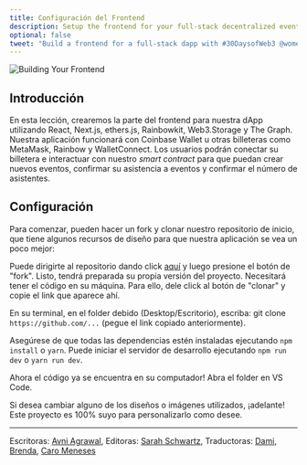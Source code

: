 ```yaml
---
title: Configuración del Frontend
description: Setup the frontend for your full-stack decentralized event platform.
optional: false
tweet: "Build a frontend for a full-stack dapp with #30DaysofWeb3 @womenbuildweb3 🖼"
---
```


![Building Your Frontend](https://user-images.githubusercontent.com/15064710/180662656-aa2264ea-961c-4bac-9c9c-8955a4296d36.png)

## Introducción

En esta lección, crearemos la parte del frontend para nuestra dApp utilizando React, Next.js, ethers.js, Rainbowkit, Web3.Storage y The Graph. Nuestra aplicación funcionará con Coinbase Wallet u otras billeteras como MetaMask, Rainbow y WalletConnect. Los usuarios podrán conectar su billetera e interactuar con nuestro _smart contract_ para que puedan crear nuevos eventos, confirmar su asistencia a eventos y confirmar el número de asistentes.

## Configuración

Para comenzar, pueden hacer un fork y clonar nuestro repositorio de inicio, que tiene algunos recursos de diseño para que nuestra aplicación se vea un poco mejor:

Puede dirigirte al repositorio dando click [aquí](https://github.com/womenbuildweb3/web3RSVP-frontend-starter) y luego presione el botón de "fork". Listo, tendrá preparada su propia versión del proyecto. Necesitará tener el código en su máquina. Para ello, dele click al botón de "clonar" y copie el link que aparece ahí.

En su terminal, en el folder debido (Desktop/Escritorio), escriba: git clone `https://github.com/...` (pegue el link copiado anteriormente).

Asegúrese de que todas las dependencias estén instaladas ejecutando `npm install` o `yarn`. Puede iniciar el servidor de desarrollo ejecutando `npm run dev` o `yarn run dev`.

Ahora el código ya se encuentra en su computador! Abra el folder en VS Code.

Si desea cambiar alguno de los diseños o imágenes utilizados, ¡adelante! Este proyecto es 100% suyo para personalizarlo como desee.

---

Escritoras: [Avni Agrawal](https://twitter.com/AvniAgrawal1802),
Editoras: [Sarah Schwartz](https://twitter.com/schwartzswartz),
Traductoras: [Dami](https://twitter.com/dakitidami), [Brenda](https://twitter.com/engineerbrenda), [Caro Meneses](https://twitter.com/carmedinat)
